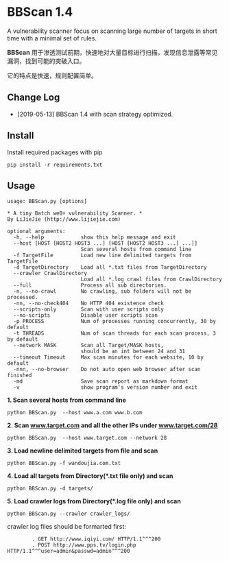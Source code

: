 # BBScan 1.4 #

A vulnerability scanner focus on scanning large number of targets in short time with a minimal set of rules.

**BBScan** 用于渗透测试前期，快速地对大量目标进行扫描，发现信息泄露等常见漏洞，找到可能的突破入口。 

它的特点是快速，规则配置简单。

## Change Log

* [2019-05-13]  BBScan 1.4 with scan strategy optimized.

## Install ##

Install required packages with pip

	pip install -r requirements.txt

## Usage ##

	usage: BBScan.py [options]
	
	* A tiny Batch weB+ vulnerability Scanner. *
	By LiJieJie (http://www.lijiejie.com)
	
	optional arguments:
	  -h, --help            show this help message and exit
	  --host [HOST [HOST2 HOST3 ...] [HOST [HOST2 HOST3 ...] ...]]
	                        Scan several hosts from command line
	  -f TargetFile         Load new line delimited targets from TargetFile
	  -d TargetDirectory    Load all *.txt files from TargetDirectory
	  --crawler CrawlDirectory
	                        Load all *.log crawl files from CrawlDirectory
	  --full                Process all sub directories.
	  -n, --no-crawl        No crawling, sub folders will not be processed.
	  -nn, --no-check404    No HTTP 404 existence check
	  --scripts-only        Scan with user scripts only
	  --no-scripts          Disable user scripts scan
	  -p PROCESS            Num of processes running concurrently, 30 by default
	  -t THREADS            Num of scan threads for each scan process, 3 by default
	  --network MASK        Scan all Target/MASK hosts,
	                        should be an int between 24 and 31
	  --timeout Timeout     Max scan minutes for each website, 10 by default
	  -nnn, --no-browser    Do not auto open web browser after scan finished
	  -md                   Save scan report as markdown format
	  -v                    show program's version number and exit


**1. Scan several hosts from command line** 

	python BBScan.py  --host www.a.com www.b.com

**2. Scan www.target.com and all the other IPs under www.target.com/28**

	python BBScan.py  --host www.target.com --network 28
	
**3. Load newline delimited targets from file and scan**
	
	python BBScan.py -f wandoujia.com.txt

**4. Load all targets from Directory(\*.txt file only) and scan**

	python BBScan.py -d targets/

**5. Load crawler logs from Directory(\*.log file only) and scan**

	python BBScan.py --crawler crawler_logs/

crawler log files should be formarted first:

			. GET http://www.iqiyi.com/ HTTP/1.1^^^200
			. POST http://www.pps.tv/login.php HTTP/1.1^^^user=admin&passwd=admin^^^200